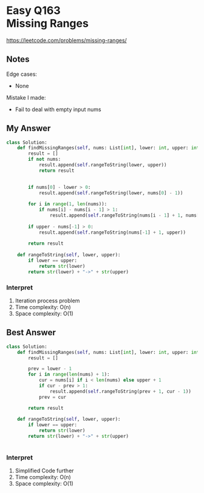 # Easy Q163 <br> Missing Ranges

https://leetcode.com/problems/missing-ranges/

## Notes
Edge cases:
* None

Mistake I made:
* Fail to deal with empty input nums

## My Answer
```Python
class Solution:
    def findMissingRanges(self, nums: List[int], lower: int, upper: int) -> List[str]:
        result = []
        if not nums:
            result.append(self.rangeToString(lower, upper))
            return result
        

        if nums[0] - lower > 0:
            result.append(self.rangeToString(lower, nums[0] - 1))
            
        for i in range(1, len(nums)):
            if nums[i] - nums[i - 1] > 1:
                result.append(self.rangeToString(nums[i - 1] + 1, nums[i] - 1))
        
        if upper - nums[-1] > 0:
            result.append(self.rangeToString(nums[-1] + 1, upper))
        
        return result
    
    def rangeToString(self, lower, upper):
        if lower == upper:
            return str(lower)
        return str(lower) + "->" + str(upper)
```

### Interpret
1. Iteration process problem
2. Time complexity: O(n)
3. Space complexity: O(1)

## Best Answer
```Python
class Solution:
    def findMissingRanges(self, nums: List[int], lower: int, upper: int) -> List[str]:
        result = []

        prev = lower - 1   
        for i in range(len(nums) + 1):
            cur = nums[i] if i < len(nums) else upper + 1
            if cur - prev > 1:
                result.append(self.rangeToString(prev + 1, cur - 1))
            prev = cur

        return result
    
    def rangeToString(self, lower, upper):
        if lower == upper:
            return str(lower)
        return str(lower) + "->" + str(upper)
    
```
### Interpret
1. Simplified Code further
2. Time complexity: O(n)
3. Space complexity: O(1)






